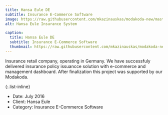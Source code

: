 ```yaml
---
title: Hansa Eule DE
subtitle: Insurance E-Commerce Software
image: https://raw.githubusercontent.com/mkazinauskas/modakoda-new/master/assets/img/portfolio/01-full.jpg
alt: Hansa Eule Insurance System

caption:
  title: Hansa Eule DE
  subtitle: Insurance E-Commerce Software
  thumbnail: https://raw.githubusercontent.com/mkazinauskas/modakoda-new/master/assets/img/portfolio/01-thumbnail.jpg
---
```

Insurance retail company, operating in Germany. We have successfuly delivered insurance policy issuancce solution with e-commerce and management dashboard. After finalization this project was supported by our Modakoda. 

{:.list-inline}
- Date: July 2016
- Client: Hansa Eule
- Category: Insurance E-Commerce Software

